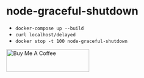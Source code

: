 # node-graceful-shutdown

- `docker-compose up --build`
- `curl localhost/delayed`
- `docker stop -t 100 node-graceful-shutdown`

<a href="https://www.buymeacoffee.com/emiliosp" target="_blank"><img src="https://cdn.buymeacoffee.com/buttons/v2/default-yellow.png" alt="Buy Me A Coffee" style="height: 60px !important;width: 217px !important;" ></a>
